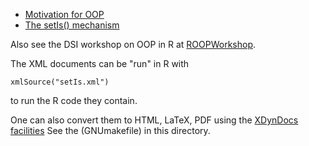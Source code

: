 + [Motivation for OOP](OOPGoals.xml)
+ [The setIs() mechanism](setIs.xml)


Also see the DSI workshop on OOP in R at [ROOPWorkshop](https://github.com/dsidavis/ROOPWorkshop).


The XML documents can be "run" in R with 
```
xmlSource("setIs.xml")
```
to run the R code they contain.

One can also convert them to HTML, LaTeX, PDF using the [XDynDocs facilities](https://github.com/duncantl/XDynDocs)
See the (GNUmakefile) in this directory.


